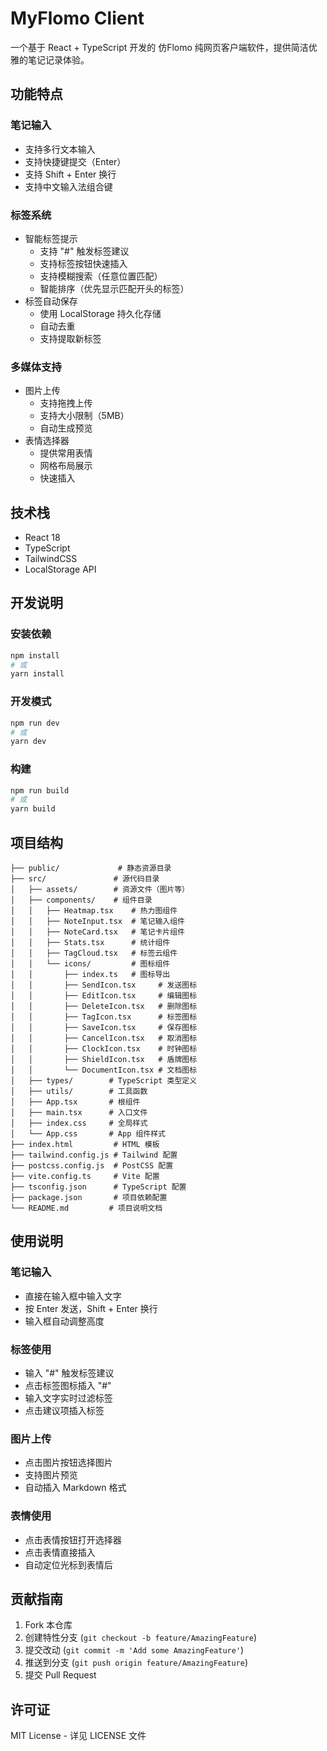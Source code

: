 # MyFlomo Client

一个基于 React + TypeScript 开发的 仿Flomo 纯网页客户端软件，提供简洁优雅的笔记记录体验。

## 功能特点

### 笔记输入
- 支持多行文本输入
- 支持快捷键提交（Enter）
- 支持 Shift + Enter 换行
- 支持中文输入法组合键

### 标签系统
- 智能标签提示
  - 支持 "#" 触发标签建议
  - 支持标签按钮快速插入
  - 支持模糊搜索（任意位置匹配）
  - 智能排序（优先显示匹配开头的标签）
- 标签自动保存
  - 使用 LocalStorage 持久化存储
  - 自动去重
  - 支持提取新标签

### 多媒体支持
- 图片上传
  - 支持拖拽上传
  - 支持大小限制（5MB）
  - 自动生成预览
- 表情选择器
  - 提供常用表情
  - 网格布局展示
  - 快速插入

## 技术栈

- React 18
- TypeScript
- TailwindCSS
- LocalStorage API

## 开发说明

### 安装依赖

```bash
npm install
# 或
yarn install
```

### 开发模式

```bash
npm run dev
# 或
yarn dev
```

### 构建

```bash
npm run build
# 或
yarn build
```

## 项目结构

```
├── public/             # 静态资源目录
├── src/               # 源代码目录
│   ├── assets/        # 资源文件（图片等）
│   ├── components/    # 组件目录
│   │   ├── Heatmap.tsx    # 热力图组件
│   │   ├── NoteInput.tsx  # 笔记输入组件
│   │   ├── NoteCard.tsx   # 笔记卡片组件
│   │   ├── Stats.tsx      # 统计组件
│   │   ├── TagCloud.tsx   # 标签云组件
│   │   └── icons/         # 图标组件
│   │       ├── index.ts   # 图标导出
│   │       ├── SendIcon.tsx     # 发送图标
│   │       ├── EditIcon.tsx     # 编辑图标
│   │       ├── DeleteIcon.tsx   # 删除图标
│   │       ├── TagIcon.tsx      # 标签图标
│   │       ├── SaveIcon.tsx     # 保存图标
│   │       ├── CancelIcon.tsx   # 取消图标
│   │       ├── ClockIcon.tsx    # 时钟图标
│   │       ├── ShieldIcon.tsx   # 盾牌图标
│   │       └── DocumentIcon.tsx # 文档图标
│   ├── types/        # TypeScript 类型定义
│   ├── utils/        # 工具函数
│   ├── App.tsx       # 根组件
│   ├── main.tsx      # 入口文件
│   ├── index.css     # 全局样式
│   └── App.css       # App 组件样式
├── index.html         # HTML 模板
├── tailwind.config.js # Tailwind 配置
├── postcss.config.js  # PostCSS 配置
├── vite.config.ts     # Vite 配置
├── tsconfig.json      # TypeScript 配置
├── package.json       # 项目依赖配置
└── README.md         # 项目说明文档
```

## 使用说明

### 笔记输入
- 直接在输入框中输入文字
- 按 Enter 发送，Shift + Enter 换行
- 输入框自动调整高度

### 标签使用
- 输入 "#" 触发标签建议
- 点击标签图标插入 "#"
- 输入文字实时过滤标签
- 点击建议项插入标签

### 图片上传
- 点击图片按钮选择图片
- 支持图片预览
- 自动插入 Markdown 格式

### 表情使用
- 点击表情按钮打开选择器
- 点击表情直接插入
- 自动定位光标到表情后

## 贡献指南

1. Fork 本仓库
2. 创建特性分支 (`git checkout -b feature/AmazingFeature`)
3. 提交改动 (`git commit -m 'Add some AmazingFeature'`)
4. 推送到分支 (`git push origin feature/AmazingFeature`)
5. 提交 Pull Request

## 许可证

MIT License - 详见 LICENSE 文件

